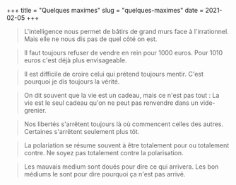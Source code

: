 +++
title = "Quelques maximes"
slug = "quelques-maximes"
date = 2021-02-05
+++

> L'intelligence nous permet de bâtirs de grand murs face à l'irrationnel. Mais elle ne nous dis pas de quel côté on est.

> Il faut toujours refuser de vendre en rein pour 1000 euros. Pour 1010 euros c'est déjà plus envisageable.

> Il est difficile de croire celui qui prétend toujours mentir. C'est pourquoi je dis toujours la vérité.

> On dit souvent que la vie est un cadeau, mais ce n'est pas tout : La vie est le seul cadeau qu'on ne peut pas renvendre dans un vide-grenier.

> Nos libertés s'arrêtent toujours là où commencent celles des autres. Certaines s'arrêtent seulement plus tôt.

> La polariation se résume souvent à être totalement pour ou totalement contre. Ne soyez pas totalement contre la polarisation.

> Les mauvais medium sont doués pour dire ce qui arrivera. Les bon médiums le sont pour dire pourquoi ça n'est pas arrivé.